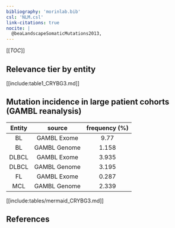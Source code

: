 ```yaml
---
bibliography: 'morinlab.bib'
csl: 'NLM.csl'
link-citations: true
nocite: |
  @beaLandscapeSomaticMutations2013, 
---
```


[[_TOC_]]




## Relevance tier by entity

[[include:table1_CRYBG3.md]]


## Mutation incidence in large patient cohorts (GAMBL reanalysis)

|Entity|source |frequency (%)|
|:------:|:----:|:----:|
|BL|GAMBL Exome |9.77 |
|BL|GAMBL Genome |1.158 |
|DLBCL|GAMBL Exome |3.935 |
|DLBCL|GAMBL Genome |3.195 |
|FL|GAMBL Exome |0.287 |
|MCL|GAMBL Genome |2.339 |


[[include:tables/mermaid_CRYBG3.md]]

## References


